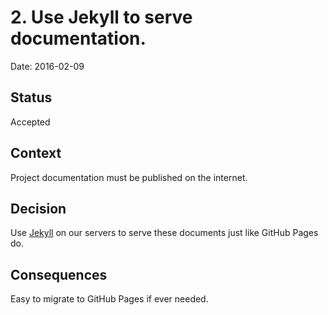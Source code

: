 # 2. Use Jekyll to serve documentation.

Date: 2016-02-09

## Status

Accepted

## Context

Project documentation must be published on the internet.

## Decision

Use [Jekyll](https://jekyllrb.com/) on our servers to serve these documents just like GitHub Pages do. 

## Consequences

Easy to migrate to GitHub Pages if ever needed.
